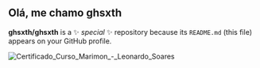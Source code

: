 ## Olá, me chamo **ghsxth**

**ghsxth/ghsxth** is a ✨ _special_ ✨ repository because its `README.md` (this file) appears on your GitHub profile.

![Certificado_Curso_Marimon_-_Leonardo_Soares](https://github.com/user-attachments/assets/39571a20-d074-4700-bd4e-6e63705ae588)
